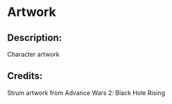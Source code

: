 # Artwork

## Description: 

Character artwork

## Credits: 

Strum artwork from Advance Wars 2: Black Hole Rising

